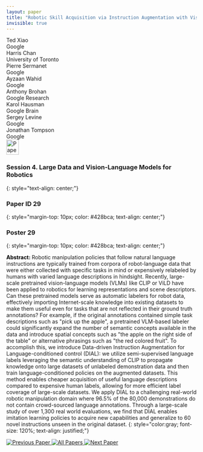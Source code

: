 ```yaml
---
layout: paper
title: "Robotic Skill Acquisition via Instruction Augmentation with Vision-Language Models"
invisible: true
---
```

<div class="paper-authors">
<div class="paper-author-box">
    <div class="paper-author-name">Ted Xiao</div>
    <div class="paper-author-uni">Google</div>
</div>
<div class="paper-author-box">
    <div class="paper-author-name">Harris Chan</div>
    <div class="paper-author-uni">University of Toronto</div>
</div>
<div class="paper-author-box">
    <div class="paper-author-name">Pierre Sermanet</div>
    <div class="paper-author-uni">Google</div>
</div>
<div class="paper-author-box">
    <div class="paper-author-name">Ayzaan Wahid</div>
    <div class="paper-author-uni">Google</div>
</div>
<div class="paper-author-box">
    <div class="paper-author-name">Anthony Brohan</div>
    <div class="paper-author-uni">Google Research</div>
</div>
<div class="paper-author-box">
    <div class="paper-author-name">Karol Hausman</div>
    <div class="paper-author-uni">Google Brain</div>
</div>
<div class="paper-author-box">
    <div class="paper-author-name">Sergey Levine</div>
    <div class="paper-author-uni">Google</div>
</div>
<div class="paper-author-box">
    <div class="paper-author-name">Jonathan Tompson</div>
    <div class="paper-author-uni">Google</div>
</div>

</div><div class="paper-pdf">
<div> <a href="http://www.roboticsproceedings.org/rss19/p029.pdf"><img src="{{ site.baseurl }}/images/paper_link.png" alt="Paper Website" width = "33"  height = "40"/></a> </div>
</div>

### Session 4. Large Data and Vision-Language Models for Robotics
{: style="text-align: center;"}

### Paper ID 29
{: style="margin-top: 10px; color: #428bca; text-align: center;"}

### Poster 29
{: style="margin-top: 10px; color: #428bca; text-align: center;"}

<b style="color: black;">Abstract: </b>Robotic manipulation policies that follow natural language instructions are typically trained from corpora of robot-language data that were either collected with specific tasks in mind or expensively relabeled by humans with varied language descriptions in hindsight. Recently, large-scale pretrained vision-language models (VLMs) like CLIP or ViLD have been applied to robotics for learning representations and scene descriptors. Can these pretrained models serve as automatic labelers for robot data, effectively importing Internet-scale knowledge into existing datasets to make them useful even for tasks that are not reflected in their ground truth annotations? For example, if the original annotations contained simple task descriptions such as "pick up the apple", a pretrained VLM-based labeler could significantly expand the number of semantic concepts available in the data and introduce spatial concepts such as "the apple on the right side of the table" or alternative phrasings such as "the red colored fruit". To accomplish this, we introduce Data-driven Instruction Augmentation for Language-conditioned control (DIAL): we utilize semi-supervised language labels leveraging the semantic understanding of CLIP to propagate knowledge onto large datasets of unlabeled demonstration data and then train language-conditioned policies on the augmented datasets. This method enables cheaper acquisition of useful language descriptions compared to expensive human labels, allowing for more efficient label coverage of large-scale datasets. We apply DIAL to a challenging real-world robotic manipulation domain where 96.5% of the 80,000 demonstrations do not contain crowd-sourced language annotations. Through a large-scale study of over 1,300 real world evaluations, we find that DIAL enables imitation learning policies to acquire new capabilities and generalize to 60 novel instructions unseen in the original dataset.
{: style="color:gray; font-size: 120%; text-align: justified;"}


<div class="paper-menu">
<a href="{{ site.baseurl }}/program/papers/028/"> <img src="{{ site.baseurl }}/images/previous_paper_icon.png" alt="Previous Paper" title="Previous Paper"/> </a>
<a href="{{ site.baseurl }}/program/papers"><img src="{{ site.baseurl }}/images/overview_icon.png" alt="All Papers" title="All Papers"/> </a>
<a href="{{ site.baseurl }}/program/papers/030/"> <img src="{{ site.baseurl }}/images/next_paper_icon.png" alt="Next Paper" title="Next Paper"/> </a>

</div>
